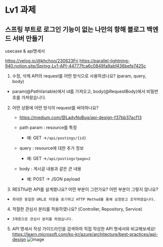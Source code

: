 # Lv1 과제 
## 스프링 부트로 로그인 기능이 없는 나만의 항해 블로그 백엔드 서버 만들기

usecase & api명세서

https://velog.io/@khchoo/230623Fri
https://parallel-lightning-940.notion.site/Spring-Lv1-API-44777fca6c0849fa9abf436befe7425c

1. 수정, 삭제 API의 request를 어떤 방식으로 사용하셨나요? (param, query, body)
- param(@PathVariable)에서 id를 가져오고, body(@RequestBody)에서 비밀번호를 가져왔습니다.


2. 어떤 상황에 어떤 방식의 request를 써야하나요?
	- https://medium.com/@LadyNoBug/api-design-f37bb37acf13
    
	- path param : resource를 특정
    	- 예: GET ->`/api/postings/{id}`
    - query : resource에 대한 추가 정보
    	- 예: GET ->`/api/postings?page=2`
    - body : 게시글 내용과 같은 큰 내용
    	- 예: POST -> JSON payload
       
3. RESTful한 API를 설계했나요? 어떤 부분이 그런가요? 어떤 부분이 그렇지 않나요?

- `최대한 동일한 URL로 자원을 표기하고 HTTP Method를 통해 요청받고 조작하였습니다.`

4. 적절한 관심사 분리를 적용하였나요? (Controller, Repository, Service)
- `3계층으로 관심사 분리를 하였습니다.`

5. API 명세서 작성 가이드라인을 검색하여 직접 작성한 API 명세서와 비교해보세요!
https://learn.microsoft.com/ko-kr/azure/architecture/best-practices/api-design
![image](https://github.com/KH-CHOO/kh-posting/assets/106093449/6e23efb3-4145-4cb9-b2e3-375154f3e3af)
